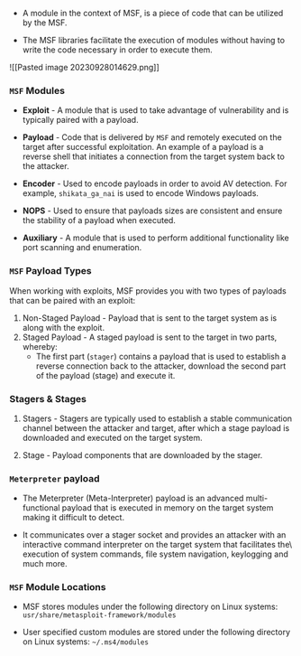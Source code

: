 
+ A module in the context of MSF, is a piece of code that can be utilized by the MSF.

- The MSF libraries facilitate the execution of modules without having to write the code necessary in order to execute them.

![[Pasted image 20230928014629.png]]

### `MSF` Modules

+ **Exploit** - A module that is used to take advantage of vulnerability and is typically paired with a payload.

+ **Payload** - Code that is delivered by `MSF` and remotely executed on the target after successful exploitation. An example of a payload is a reverse shell that initiates a connection from the target system back to the attacker.

+ **Encoder** - Used to encode payloads in order to avoid AV detection. For example, `shikata_ga_nai` is used to encode Windows payloads.

+ **NOPS** - Used to ensure that payloads sizes are consistent and ensure the stability of a payload when executed.

+ **Auxiliary** - A module that is used to perform additional functionality like port scanning and enumeration.

### `MSF` Payload Types

When working with exploits, MSF provides you with two types of payloads that can be paired with an exploit:

1. Non-Staged Payload - Payload that is sent to the target system as is along with the exploit.
2. Staged Payload - A staged payload is sent to the target in two parts, whereby:
	+ The first part (`stager`) contains a payload that is used to establish a reverse connection back to the attacker, download the second part of the payload (stage) and execute it.

### Stagers & Stages

1. Stagers - Stagers are typically used to establish a stable communication channel between the attacker and target, after which a stage payload is downloaded and executed on the target system.

2. Stage - Payload components that are downloaded by the stager.

### `Meterpreter` payload

- The Meterpreter (Meta-Interpreter) payload is an advanced multi-functional payload that is executed in memory on the target system making it difficult to detect.

- It communicates over a stager socket and provides an attacker with an interactive command interpreter on the target system that facilitates the\ execution of system commands, file system navigation, keylogging and much more.

### `MSF` Module Locations

+ MSF stores modules under the following directory on Linux systems: `usr/share/metasploit-framework/modules `

+ User specified custom modules are stored under the following directory on Linux systems: ``~/.ms4/modules`` 